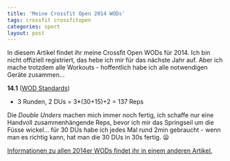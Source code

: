 ```yaml
---
title: 'Meine Crossfit Open 2014 WODs'
tags: crossfit crossfitopen
categories: sport
layout: post
---
```

In diesem Artikel findet ihr meine Crossfit Open WODs für 2014. Ich bin nicht offiziell registriert, das hebe ich mir für das nächste Jahr auf. Aber ich mache trotzdem alle Workouts - hoffentlich habe ich alle notwendigen Geräte zusammen...

**14.1** ([WOD Standards][0])

* 3 Runden, 2 DUs = 3*(30+15)+2 = 137 Reps

Die _Double Unders_ machen mich immer noch fertig, ich schaffe nur eine Handvoll zusammenhängende Reps, bevor ich mir das Springseil um die Füsse wickel... für 30 DUs habe ich jedes Mal rund 2min gebraucht - wenn man es richtig kann, hat man die 30 DUs in 30s fertig. :frowning:

[Informationen zu allen 2014er WODs findet ihr in einem anderen Artikel.][1]

[0]: https://www.youtube.com/watch?list=PLB0mYVzXDB96TNRZSoAFmRDGzTTdu2q2A&v=I-E84llY-SY
[1]: https://blog.kopis.de/crossfit-open-2014/

